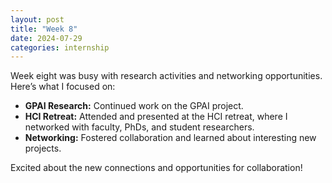 ```yaml
---
layout: post
title: "Week 8"
date: 2024-07-29
categories: internship
---
```


Week eight was busy with research activities and networking opportunities. Here’s what I focused on:

- **GPAI Research:** Continued work on the GPAI project.
- **HCI Retreat:** Attended and presented at the HCI retreat, where I networked with faculty, PhDs, and student researchers.
- **Networking:** Fostered collaboration and learned about interesting new projects.

Excited about the new connections and opportunities for collaboration!

